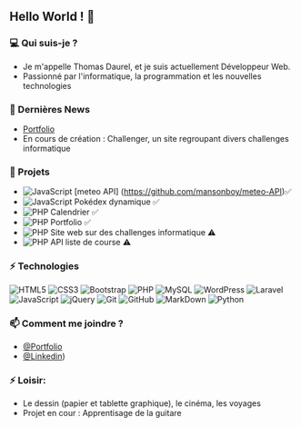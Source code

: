 ## Hello World ! 👋

### 💻 Qui suis-je ? 
- Je m'appelle Thomas Daurel, et je suis actuellement Développeur Web. 
- Passionné par l'informatique, la programmation et les nouvelles technologies

### 🚀 Dernières News
- [Portfolio](https://daurelthomas.fr)
- En cours de création : Challenger, un site regroupant divers challenges informatique

### 📌 Projets
- ![JavaScript](https://img.shields.io/badge/-JavaScript-323330?style=flat-square&logo=javascript)
[meteo API] (https://github.com/mansonboy/meteo-API)✅
- ![JavaScript](https://img.shields.io/badge/-JavaScript-323330?style=flat-square&logo=javascript)
Pokédex dynamique ✅
- ![PHP](https://img.shields.io/badge/-PHP-474A8A?style=flat-square&logo=php) Calendrier ✅
- ![PHP](https://img.shields.io/badge/-PHP-474A8A?style=flat-square&logo=php) Portfolio ✅
- ![PHP](https://img.shields.io/badge/-PHP-474A8A?style=flat-square&logo=php) Site web sur des challenges informatique  ⚠️
- ![PHP](https://img.shields.io/badge/-PHP-474A8A?style=flat-square&logo=php) API liste de course  ⚠️


### ⚡ Technologies
![HTML5](https://img.shields.io/badge/-HTML5-E34F26?style=flat-square&logo=html5&logoColor=white)
![CSS3](https://img.shields.io/badge/-CSS3-1572B6?style=flat-square&logo=css3)
![Bootstrap](https://img.shields.io/badge/-Bootstrap-563D7C?style=flat-square&logo=bootstrap)
![PHP](https://img.shields.io/badge/-PHP-474A8A?style=flat-square&logo=php)
![MySQL](https://img.shields.io/badge/-MySQL-336791?style=flat-square&logo=mysql)
![WordPress](https://img.shields.io/badge/-WordPress-21759b?style=flat-square&logo=WordPress)
![Laravel](https://img.shields.io/badge/-laravel-23FF2D?style=flat-square&logo=laravel)
![JavaScript](https://img.shields.io/badge/-JavaScript-323330?style=flat-square&logo=javascript)
![jQuery](https://img.shields.io/badge/-jquery-230769?style=flat-square&logo=jquery)
![Git](https://img.shields.io/badge/-Git-3E2C00?style=flat-square&logo=git)
![GitHub](https://img.shields.io/badge/-GitHub-181717?style=flat-square&logo=github)
![MarkDown](https://img.shields.io/badge/markdown-black?&style=flat-square&logo=markdown)
![Python](https://camo.githubusercontent.com/66827c53581cfee18c55618697d74a3c6167932d3c1980fba2019ef7a3e553b0/68747470733a2f2f696d672e736869656c64732e696f2f62616467652f2d507974686f6e2d626c61636b3f7374796c653d666c61742d737175617265266c6f676f3d507974686f6e)

### 📫 Comment me joindre ? 
* [@Portfolio](https://daurelthomas.fr/)
* [@Linkedin](https://www.linkedin.com/in/thomas-daurel-09437b236))

### ⚡ Loisir:
* Le dessin (papier et tablette graphique), le cinéma, les voyages
* Projet en cour : Apprentisage de la guitare

<!--
- 🔭 I’m currently working on ...
- 👯 I’m looking to collaborate on ...
- 🤔 I’m looking for help with ...
- 😄 Pronouns: ...
- ⚡ Fun fact: ...
-->
